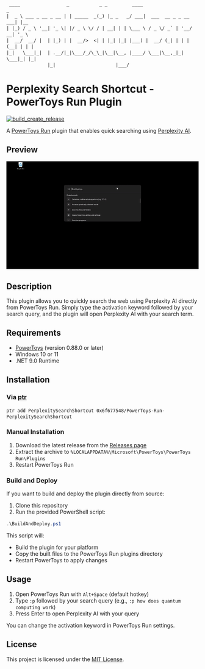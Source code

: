 ```
                                                               
 ____                 _           _ _         ____                      _     
|  _ \ ___ _ __ _ __ | | _____  _(_) |_ _   _/ ___|  ___  __ _ _ __ ___| |__  
| |_) / _ \ '__| '_ \| |/ _ \ \/ / | __| | | \___ \ / _ \/ _` | '__/ __| '_ \ 
|  __/  __/ |  | |_) | |  __/>  <| | |_| |_| |___) |  __/ (_| | | | (__| | | |
|_|   \___|_|  | .__/|_|\___/_/\_\_|\__|\__, |____/ \___|\__,_|_|  \___|_| |_|
               |_|                      |___/                                 
```

# Perplexity Search Shortcut - PowerToys Run Plugin

[![build_create_release](https://github.com/0x6f677548/PowerToys-Run-PerplexitySearchShortcut/actions/workflows/build-create-release.yml/badge.svg)](https://github.com/0x6f677548/PowerToys-Run-PerplexitySearchShortcut/actions/workflows/build-create-release.yml)

A [PowerToys Run](https://aka.ms/PowerToysOverview#powertoys-run) plugin that enables quick searching using [Perplexity AI](https://perplexity.ai/).

## Preview

![Preview of the plugin in action](./.demo/perplexitysearchshortcut-demo1.gif)


## Description

This plugin allows you to quickly search the web using Perplexity AI directly from PowerToys Run. Simply type the activation keyword followed by your search query, and the plugin will open Perplexity AI with your search term.

## Requirements

- [PowerToys](https://github.com/microsoft/PowerToys) (version 0.88.0 or later)
- Windows 10 or 11
- .NET 9.0 Runtime

## Installation

### Via [ptr](https://github.com/8LWXpg/ptr)

```shell
ptr add PerplexitySearchShortcut 0x6f677548/PowerToys-Run-PerplexitySearchShortcut
```

### Manual Installation

1. Download the latest release from the [Releases page](https://github.com/0x6f677548/PowerToys-Run-PerplexitySearchShortcut/releases)
2. Extract the archive to `%LOCALAPPDATA%\Microsoft\PowerToys\PowerToys Run\Plugins`
3. Restart PowerToys Run

### Build and Deploy

If you want to build and deploy the plugin directly from source:

1. Clone this repository
2. Run the provided PowerShell script:

```powershell
.\BuildAndDeploy.ps1
```

This script will:
- Build the plugin for your platform
- Copy the built files to the PowerToys Run plugins directory
- Restart PowerToys to apply changes

## Usage

1. Open PowerToys Run with `Alt+Space` (default hotkey)
2. Type `:p` followed by your search query (e.g., `:p how does quantum computing work`)
3. Press Enter to open Perplexity AI with your query

You can change the activation keyword in PowerToys Run settings.

## License

This project is licensed under the [MIT License](LICENSE).
